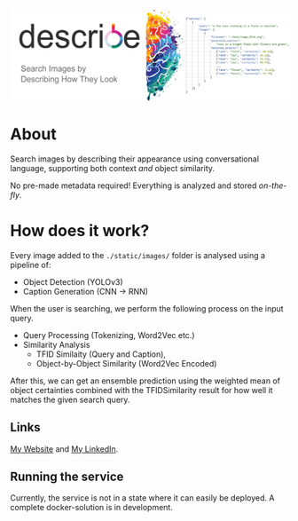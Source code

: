 

<img src="./demos/banner.png" alt="drawing"/>

# About

Search images by describing their appearance using
conversational language, supporting both context
_and_ object similarity.

No pre-made metadata required! Everything is 
analyzed and stored _on-the-fly_.

# How does it work?
Every image added to the ```./static/images/``` folder is analysed using a pipeline of:
- Object Detection (YOLOv3)
- Caption Generation (CNN -> RNN)

When the user is searching, we perform the
following process on the input query.
- Query Processing (Tokenizing, Word2Vec etc.)
- Similarity Analysis
  - TFID Similaity (Query and Caption),
  - Object-by-Object Similarity (Word2Vec Encoded) 

After this, we can get an ensemble prediction using the weighted mean of object certainties combined with the TFIDSimilarity result for how well it matches the given search query.

## Links
[My Website](https://frederikgram.github.io/) and 
[My LinkedIn](https://www.linkedin.com/in/frederikgramkortegaard/).
## Running the service
Currently, the service is not in a state where it can easily be deployed. A complete docker-solution is in development.

